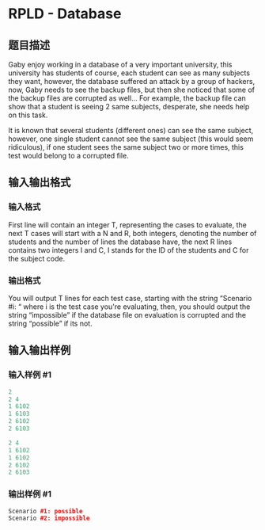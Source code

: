 # RPLD - Database

## 题目描述

Gaby enjoy working in a database of a very important university, this university has students of course, each student can see as many subjects they want, however, the database suffered an attack by a group of hackers, now, Gaby needs to see the backup files, but then she noticed that some of the backup files are corrupted as well... For example, the backup file can show that a student is seeing 2 same subjects, desperate, she needs help on this task.

It is known that several students (different ones) can see the same subject, however, one single student cannot see the same subject (this would seem ridiculous), if one student sees the same subject two or more times, this test would belong to a corrupted file.

## 输入输出格式

### 输入格式

First line will contain an integer T, representing the cases to evaluate, the next T cases will start with a N and R, both integers, denoting the number of students and the number of lines the database have, the next R lines contains two integers I and C, I stands for the ID of the students and C for the subject code.

### 输出格式

You will output T lines for each test case, starting with the string “Scenario #i: “ where i is the test case you're evaluating, then, you should output the string “impossible” if the database file on evaluation is corrupted and the string “possible” if its not.

## 输入输出样例

### 输入样例 #1

```cpp
2
2 4
1 6102
1 6103
2 6102
2 6103

2 4
1 6102
1 6102
2 6102
2 6103
```


### 输出样例 #1

```cpp
Scenario #1: possible
Scenario #2: impossible
```


